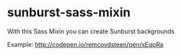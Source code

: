 # sunburst-sass-mixin
With this Sass Mixin you can create Sunburst backgrounds

Example:
http://codepen.io/remcovdsteen/pen/xEqpRa
